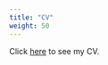```yaml
---
title: "CV"
weight: 50
---
```


Click [here](https://drive.google.com/file/d/14fTCfAT4tj7udZ-y56vsKrJRyM7ZJqkq/view?usp=sharing) to see my CV.

